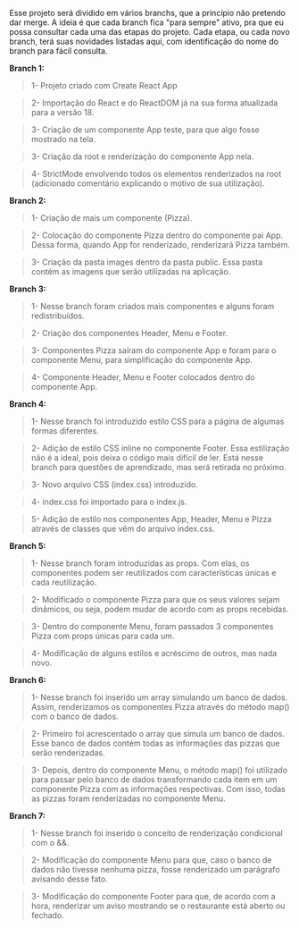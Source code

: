 Esse projeto será dividido em vários branchs, que a princípio não pretendo dar merge. A ideia é que cada branch fica "para sempre" ativo, pra que eu possa consultar cada uma das etapas do projeto.
Cada etapa, ou cada novo branch, terá suas novidades listadas aqui, com identificação do nome do branch para fácil consulta.

**Branch 1:**

> 1- Projeto criado com Create React App

> 2- Importação do React e do ReactDOM já na sua forma atualizada para a versão 18.

> 3- Criação de um componente App teste, para que algo fosse mostrado na tela.

> 3- Criação da root e renderização do componente App nela.

> 4- StrictMode envolvendo todos os elementos renderizados na root (adicionado comentário explicando o motivo de sua utilização).

**Branch 2:**

> 1- Criação de mais um componente (Pizza).

> 2- Colocação do componente Pizza dentro do componente pai App. Dessa forma, quando App for renderizado, renderizará Pizza também.

> 3- Criação da pasta images dentro da pasta public. Essa pasta contém as imagens que serão utilizadas na aplicação.

**Branch 3:**

> 1- Nesse branch foram criados mais componentes e alguns foram redistribuídos.

> 2- Criação dos componentes Header, Menu e Footer.

> 3- Componentes Pizza saíram do componente App e foram para o componente Menu, para simplificação do componente App.

> 4- Componente Header, Menu e Footer colocados dentro do componente App.

**Branch 4:**

> 1- Nesse branch foi introduzido estilo CSS para a página de algumas formas diferentes.

> 2- Adição de estilo CSS inline no componente Footer. Essa estilização não é a ideal, pois deixa o código mais difícil de ler. Está nesse branch para questões de aprendizado, mas será retirada no próximo.

> 3- Novo arquivo CSS (index.css) introduzido.

> 4- index.css foi importado para o index.js.

> 5- Adição de estilo nos componentes App, Header, Menu e Pizza através de classes que vêm do arquivo index.css.

**Branch 5:**

> 1- Nesse branch foram introduzidas as props. Com elas, os componentes podem ser reutilizados com características únicas e cada reutilização.

> 2- Modificado o componente Pizza para que os seus valores sejam dinâmicos, ou seja, podem mudar de acordo com as props recebidas.

> 3- Dentro do componente Menu, foram passados 3 componentes Pizza com props únicas para cada um.

> 4- Modificação de alguns estilos e acréscimo de outros, mas nada novo.

**Branch 6:**

> 1- Nesse branch foi inserido um array simulando um banco de dados. Assim, renderizamos os componentes Pizza através do método map() com o banco de dados.

> 2- Primeiro foi acrescentado o array que simula um banco de dados. Esse banco de dados contém todas as informações das pizzas que serão renderizadas.

> 3- Depois, dentro do componente Menu, o método map() foi utilizado para passar pelo banco de dados transformando cada item em um componente Pizza com as informações respectivas. Com isso, todas as pizzas foram renderizadas no componente Menu.

**Branch 7:**

> 1- Nesse branch foi inserido o conceito de renderização condicional com o &&.

> 2- Modificação do componente Menu para que, caso o banco de dados não tivesse nenhuma pizza, fosse renderizado um parágrafo avisando desse fato.

> 3- Modificação do componente Footer para que, de acordo com a hora, renderizar um aviso mostrando se o restaurante está aberto ou fechado.
